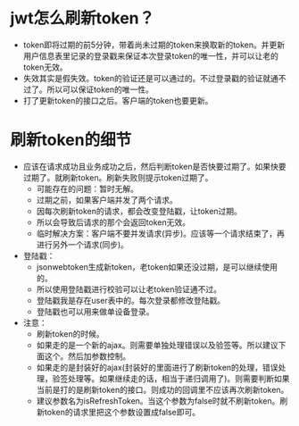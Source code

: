 # jwt怎么刷新token？
* token即将过期的前5分钟，带着尚未过期的token来换取新的token。并更新用户信息表里记录的登录戳来保证本次登录token的唯一性，并可以让老的token无效。
* 失效其实是假失效。token的验证还是可以通过的。不过登录戳的验证就通不过了。所以可以保证token的唯一性。
* 打了更新token的接口之后。客户端的token也要更新。

# 刷新token的细节
* 应该在请求成功且业务成功之后，然后判断token是否快要过期了。如果快要过期了。就刷新token。刷新失败则提示token过期了。
    - 可能存在的问题：暂时无解。
    - 过期之前，如果客户端并发了两个请求。
    - 因每次刷新token的请求，都会改变登陆戳，让token过期。
    - 所以会导致后请求的那个会返回token无效。
    - 临时解决方案：客户端不要并发请求(异步)。应该等一个请求结束了，再进行另外一个请求(同步)。
* 登陆戳：
    - jsonwebtoken生成新token，老token如果还没过期，是可以继续使用的。
    - 所以使用登陆戳进行校验可以让老token验证通不过。
    - 登陆戳我是存在user表中的。每次登录都修改登陆戳。
    - 登陆戳也可以用来做单设备登录。
* 注意：
    - 刷新token的时候。
    - 如果走的是一个新的ajax。则需要单独处理错误以及验签等。所以建议下面这个。然后加参数控制。
    - 如果走的是封装好的ajax(封装好的里面进行了刷新token的处理，错误处理，验签处理等。如果继续走的话，相当于递归调用了)。则需要判断如果当前是打的是刷新token的接口。则成功的回调里不应该再次刷新token。
    - 建议参数名为isRefreshToken。当这个参数为false时就不刷新token。刷新token的请求里把这个参数设置成false即可。
